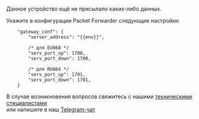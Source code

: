
Данное устройство ещё не присылало каких-либо данных.

Укажите в конфигурации Packet Forwarder следующие настройки:

```
    "gateway_conf": {
        "server_address": "{{env}}",

        /* для EU868 */
        "serv_port_up": 1700,
        "serv_port_down": 1700,

        /* для RU864 */
        "serv_port_up": 1701,
        "serv_port_down": 1701,
    }   
```

В случае возникновения вопросов свяжитесь с нашими [техническими специалистами](mailto:development@rightech.io?subject=Telematic%20protocols&body=Im%20interested%20in%20lora%20devices)  
или напишите в наш [Telegram-чат](https://t.me/rightech_iot)
